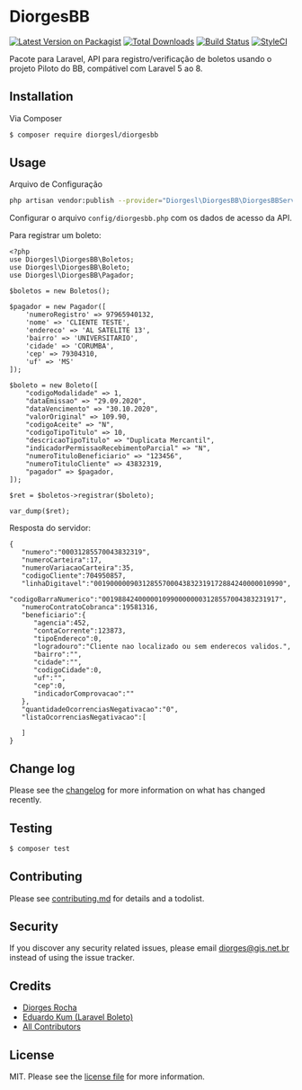 # DiorgesBB

[![Latest Version on Packagist][ico-version]][link-packagist]
[![Total Downloads][ico-downloads]][link-downloads]
[![Build Status][ico-travis]][link-travis]
[![StyleCI][ico-styleci]][link-styleci]

Pacote para Laravel, API para registro/verificação de boletos usando o projeto Piloto do BB, compátivel com Laravel 5 ao 8.

## Installation

Via Composer

``` bash
$ composer require diorgesl/diorgesbb
```

## Usage

Arquivo de Configuração
``` bash
php artisan vendor:publish --provider="Diorgesl\DiorgesBB\DiorgesBBServiceProvider"
```

Configurar o arquivo `config/diorgesbb.php` com os dados de acesso da API.

Para registrar um boleto:
```
<?php 
use Diorgesl\DiorgesBB\Boletos;
use Diorgesl\DiorgesBB\Boleto;
use Diorgesl\DiorgesBB\Pagador;

$boletos = new Boletos();

$pagador = new Pagador([
    'numeroRegistro' => 97965940132,
    'nome' => 'CLIENTE TESTE',
    'endereco' => 'AL SATELITE 13',
    'bairro' => 'UNIVERSITARIO',
    'cidade' => 'CORUMBA',
    'cep' => 79304310,
    'uf' => 'MS'
]);

$boleto = new Boleto([
    "codigoModalidade" => 1,
    "dataEmissao" => "29.09.2020",
    "dataVencimento" => "30.10.2020",
    "valorOriginal" => 109.90,
    "codigoAceite" => "N",
    "codigoTipoTitulo" => 10,
    "descricaoTipoTitulo" => "Duplicata Mercantil",
    "indicadorPermissaoRecebimentoParcial" => "N",
    "numeroTituloBeneficiario" => "123456",
    "numeroTituloCliente" => 43832319,
    "pagador" => $pagador,
]);

$ret = $boletos->registrar($boleto);

var_dump($ret);
```

Resposta do servidor:
```
{
   "numero":"00031285570043832319",
   "numeroCarteira":17,
   "numeroVariacaoCarteira":35,
   "codigoCliente":704950857,
   "linhaDigitavel":"00190000090312855700043832319172884240000010990",
   "codigoBarraNumerico":"00198842400000109900000003128557004383231917",
   "numeroContratoCobranca":19581316,
   "beneficiario":{
      "agencia":452,
      "contaCorrente":123873,
      "tipoEndereco":0,
      "logradouro":"Cliente nao localizado ou sem enderecos validos.",
      "bairro":"",
      "cidade":"",
      "codigoCidade":0,
      "uf":"",
      "cep":0,
      "indicadorComprovacao":""
   },
   "quantidadeOcorrenciasNegativacao":"0",
   "listaOcorrenciasNegativacao":[
      
   ]
}
```

## Change log

Please see the [changelog](changelog.md) for more information on what has changed recently.

## Testing

``` bash
$ composer test
```

## Contributing

Please see [contributing.md](contributing.md) for details and a todolist.

## Security

If you discover any security related issues, please email diorges@gis.net.br instead of using the issue tracker.

## Credits

- [Diorges Rocha][link-author]
- [Eduardo Kum (Laravel Boleto)][link-eduardo]
- [All Contributors][link-contributors]

## License

MIT. Please see the [license file](license.md) for more information.

[ico-version]: https://img.shields.io/packagist/v/diorgesl/diorgesbb.svg?style=flat-square
[ico-downloads]: https://img.shields.io/packagist/dt/diorgesl/diorgesbb.svg?style=flat-square
[ico-travis]: https://img.shields.io/travis/diorgesl/diorgesbb/master.svg?style=flat-square
[ico-styleci]: https://styleci.io/repos/12345678/shield

[link-packagist]: https://packagist.org/packages/diorgesl/diorgesbb
[link-downloads]: https://packagist.org/packages/diorgesl/diorgesbb
[link-travis]: https://travis-ci.org/diorgesl/diorgesbb
[link-styleci]: https://github.styleci.io/repos/299090003/shield?branch=master
[link-author]: https://github.com/diorgesl
[link-eduardo]: https://github.com/eduardokum/laravel-boleto
[link-contributors]: ../../contributors
